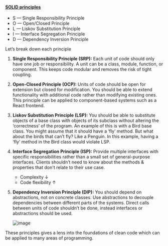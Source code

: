 

#### [SOLID principles](https://x.com/NikkiSiapno/status/1890986211633959413)
- S — Single Responsibility Principle
- O — Open/Closed Principle
- L — Liskov Substitution Principle
- I — Interface Segregation Principle
- D — Dependency Inversion Principle

Let’s break down each principle

1. **Single Responsibility Principle (SRP):** Each unit of code should only have one job or responsibility. A unit can be a class, module, function, or component. This keeps code modular and removes the risk of tight coupling.
2. **Open-Closed Principle (OCP):** Units of code should be open for extension but closed for modification. You should be able to extend functionality with additional code rather than modifying existing ones. This principle can be applied to component-based systems such as a React frontend.
3. **Liskov Substitution Principle (LSP):** You should be able to substitute objects of a base class with objects of its subclass without altering the ‘correctness’ of the program. An example of this is with a Bird base class. You might assume that it should have a ‘fly’ method. But what about the birds that can’t fly? Like a Penguin. In this example, having a ‘fly’ method in the Bird class would violate LSP.
4. **Interface Segregation Principle (ISP):** Provide multiple interfaces with specific responsibilities rather than a small set of general-purpose interfaces. Clients shouldn’t need to know about the methods & properties that don't relate to their use case.
    - Complexity ↓
    - Code flexibility ↑
5. **Dependency Inversion Principle (DIP):** You should depend on abstractions, not on concrete classes. Use abstractions to decouple dependencies between different parts of the systems. Direct calls between units of code shouldn’t be done, instead interfaces or abstractions should be used.

    ![image](https://github.com/user-attachments/assets/284b377a-3ee0-425b-adf4-baa708fea65a)

These principles gives a lens into the foundations of clean code which can be applied to many areas of programming.
